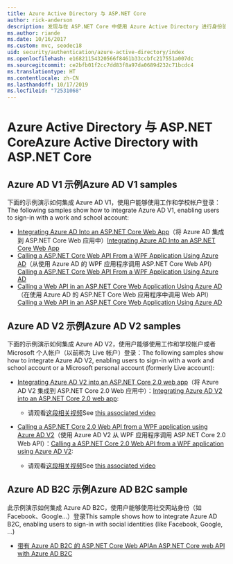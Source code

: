 ```yaml
---
title: Azure Active Directory 与 ASP.NET Core
author: rick-anderson
description: 发现与在 ASP.NET Core 中使用 Azure Active Directory 进行身份验证相关的主题。
ms.author: riande
ms.date: 10/16/2017
ms.custom: mvc, seodec18
uid: security/authentication/azure-active-directory/index
ms.openlocfilehash: e16821154320566f8461b33ccbfc217551a007dc
ms.sourcegitcommit: ce2bfb01f2cc7dd83f8a97da0689d232c71bcdc4
ms.translationtype: HT
ms.contentlocale: zh-CN
ms.lasthandoff: 10/17/2019
ms.locfileid: "72531068"
---
```

# <a name="azure-active-directory-with-aspnet-core"></a><span data-ttu-id="afcf1-103">Azure Active Directory 与 ASP.NET Core</span><span class="sxs-lookup"><span data-stu-id="afcf1-103">Azure Active Directory with ASP.NET Core</span></span>

## <a name="azure-ad-v1-samples"></a><span data-ttu-id="afcf1-104">Azure AD V1 示例</span><span class="sxs-lookup"><span data-stu-id="afcf1-104">Azure AD V1 samples</span></span>

<span data-ttu-id="afcf1-105">下面的示例演示如何集成 Azure AD V1，使用户能够使用工作和学校帐户登录：</span><span class="sxs-lookup"><span data-stu-id="afcf1-105">The following samples show how to integrate Azure AD V1, enabling users to sign-in with a work and school account:</span></span>
* <span data-ttu-id="afcf1-106">[Integrating Azure AD Into an ASP.NET Core Web App](https://github.com/Azure-Samples/active-directory-dotnet-webapp-openidconnect-aspnetcore)（将 Azure AD 集成到 ASP.NET Core Web 应用中）</span><span class="sxs-lookup"><span data-stu-id="afcf1-106">[Integrating Azure AD Into an ASP.NET Core Web App](https://github.com/Azure-Samples/active-directory-dotnet-webapp-openidconnect-aspnetcore)</span></span>
* <span data-ttu-id="afcf1-107">[Calling a ASP.NET Core Web API From a WPF Application Using Azure AD](https://github.com/Azure-Samples/active-directory-dotnet-native-aspnetcore)（从使用 Azure AD 的 WPF 应用程序调用 ASP.NET Core Web API）</span><span class="sxs-lookup"><span data-stu-id="afcf1-107">[Calling a ASP.NET Core Web API From a WPF Application Using Azure AD](https://github.com/Azure-Samples/active-directory-dotnet-native-aspnetcore)</span></span>
* <span data-ttu-id="afcf1-108">[Calling a Web API in an ASP.NET Core Web Application Using Azure AD](https://azure.microsoft.com/documentation/samples/active-directory-dotnet-webapp-webapi-openidconnect-aspnetcore/)（在使用 Azure AD 的 ASP.NET Core Web 应用程序中调用 Web API）</span><span class="sxs-lookup"><span data-stu-id="afcf1-108">[Calling a Web API in an ASP.NET Core Web Application Using Azure AD](https://azure.microsoft.com/documentation/samples/active-directory-dotnet-webapp-webapi-openidconnect-aspnetcore/)</span></span>

## <a name="azure-ad-v2-samples"></a><span data-ttu-id="afcf1-109">Azure AD V2 示例</span><span class="sxs-lookup"><span data-stu-id="afcf1-109">Azure AD V2 samples</span></span>

<span data-ttu-id="afcf1-110">下面的示例演示如何集成 Azure AD V2，使用户能够使用工作和学校帐户或者 Microsoft 个人帐户（以前称为 Live 帐户）登录：</span><span class="sxs-lookup"><span data-stu-id="afcf1-110">The following samples show how to integrate Azure AD V2, enabling users to sign-in with a work and school account or a Microsoft personal account (formerly Live account):</span></span>
* <span data-ttu-id="afcf1-111">[Integrating Azure AD V2 into an ASP.NET Core 2.0 web app](https://github.com/Azure-Samples/active-directory-aspnetcore-webapp-openidconnect-v2)（将 Azure AD V2 集成到 ASP.NET Core 2.0 Web 应用中）：</span><span class="sxs-lookup"><span data-stu-id="afcf1-111">[Integrating Azure AD V2 into an ASP.NET Core 2.0 web app](https://github.com/Azure-Samples/active-directory-aspnetcore-webapp-openidconnect-v2):</span></span> 
  * <span data-ttu-id="afcf1-112">请观看[这段相关视频](https://channel9.msdn.com/Events/Build/2018/THR5001)</span><span class="sxs-lookup"><span data-stu-id="afcf1-112">See [this associated video](https://channel9.msdn.com/Events/Build/2018/THR5001)</span></span> 

* <span data-ttu-id="afcf1-113">[Calling a ASP.NET Core 2.0 Web API from a WPF application using Azure AD V2](https://github.com/azure-samples/active-directory-dotnet-native-aspnetcore-v2)（使用 Azure AD V2 从 WPF 应用程序调用 ASP.NET Core 2.0 Web API）：</span><span class="sxs-lookup"><span data-stu-id="afcf1-113">[Calling a ASP.NET Core 2.0 Web API from a WPF application using Azure AD V2](https://github.com/azure-samples/active-directory-dotnet-native-aspnetcore-v2):</span></span> 
  * <span data-ttu-id="afcf1-114">请观看[这段相关视频](https://channel9.msdn.com/Events/Build/2018/THR5000)</span><span class="sxs-lookup"><span data-stu-id="afcf1-114">See [this associated video](https://channel9.msdn.com/Events/Build/2018/THR5000)</span></span>

## <a name="azure-ad-b2c-sample"></a><span data-ttu-id="afcf1-115">Azure AD B2C 示例</span><span class="sxs-lookup"><span data-stu-id="afcf1-115">Azure AD B2C sample</span></span>

<span data-ttu-id="afcf1-116">此示例演示如何集成 Azure AD B2C，使用户能够使用社交网站身份（如 Facebook、Google...）登录</span><span class="sxs-lookup"><span data-stu-id="afcf1-116">This sample shows how to integrate Azure AD B2C, enabling users to sign-in with social identities (like Facebook, Google, ...)</span></span>
* [<span data-ttu-id="afcf1-117">带有 Azure AD B2C 的 ASP.NET Core Web API</span><span class="sxs-lookup"><span data-stu-id="afcf1-117">An ASP.NET Core web API with Azure AD B2C</span></span>](https://azure.microsoft.com/resources/samples/active-directory-b2c-dotnetcore-webapi/)
